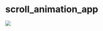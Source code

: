 # scroll_animation_app

<img src="https://user-images.githubusercontent.com/58719230/117479243-b48f6000-af7d-11eb-9535-755881648c7a.png">
